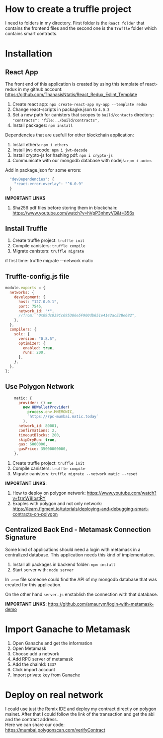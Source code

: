 # How to create a truffle project

I need to folders in my directory. First folder is the `React folder` that contains the frontend files and the second one is the `Truffle` folder which contains smart contracts.

# Installation

## React App

The front end of this application is created by using this template of react-redux in my github account: https://github.com/ThanasisNtatis/React_Redux_Eslint_Template

1. Create react app: `npx create-react-app my-app --template redux`
2. Change react-scripts in packagke.json to `4.0.3`
3. Set a new path for canisters that scopes to `build/contacts` directory: `"contracts": "file:../build/contracts",`
4. Install packages: `npm install`

Dependencies that are usefull for other blockchain application:

1. Install ethers: `npm i ethers`
2. Install jwt-decode: `npm i jwt-decode`
3. Install crypto-js for hashing pdf: `npm i crypto-js`
4. Communicate with our mongodb database with nodejs: `npm i axios`

Add in package.json for some errors:

```javascript
  "devDependencies": {
    "react-error-overlay": "^6.0.9"
  }
```

**IMPORTANT LINKS**

1. Sha256 pdf files before storing them in blockchain: https://www.youtube.com/watch?v=hVpP3nhnyVQ&t=356s

## Install Truffle

1. Create truffle project: `truffle init`
2. Compile canisters: `truffle compile`
3. Migrate canisters: `truffle migrate`

if first time:
truffle migrate --network matic

## Truffle-config.js file

```javascript
module.exports = {
  networks: {
    development: {
      host: "127.0.0.1",
      port: 7545,
      network_id: "*",
      //from: "0x09dc039Cc695386e5F900db651e4142acE2Be682",
    },
  },
  compilers: {
    solc: {
      version: "0.8.5",
      optimizer: {
        enabled: true,
        runs: 200,
      },
    },
  },
};
```

## Use Polygon Network

```javascript
    matic: {
      provider: () =>
        new HDWalletProvider(
          process.env.MNEMONIC,
          `https://rpc-mumbai.matic.today`
        ),
      network_id: 80001,
      confirmations: 2,
      timeoutBlocks: 200,
      skipDryRun: true,
      gas: 6000000,
      gasPrice: 35000000000,
    },
```

1. Create truffle project: `truffle init`
2. Compile canisters: `truffle compile`
3. Migrate canisters: `truffle migrate --network matic --reset`

**IMPORTANT LINKS**:

1. How to deploy on polygon network: https://www.youtube.com/watch?v=fzmW8IbstRY
2. Exaples with polygon and not only network: https://learn.figment.io/tutorials/deploying-and-debugging-smart-contracts-on-polygon

## Centralized Back End - Metamask Connection Signature

Some kind of applications should need a login with metamask in a centralized database. This application needs this kind of implementation.

1. Install all packages in backend folder: `npm install`
2. Start server with: `node server`

In `.env` file someone could find the API of my mongodb database that was created for this application.

On the other hand `server.js` enstablish the connection with that database.

**IMPORTANT LINKS**: https://github.com/amaurym/login-with-metamask-demo

# Import Ganache to Metamask

1. Open Ganache and get the information
2. Open Metamask
3. Choose add a network
4. Add RPC server of metamask
5. Add the chainId: `1337`
6. Click import account
7. Import private key from Ganache

# Deploy on real network

I could use just the Remix IDE and deploy my contract directly on polygon mainet. After that I could follow the link of the transaction and get the abi and the contract address.
<br/> Here we can share our code: https://mumbai.polygonscan.com/verifyContract

